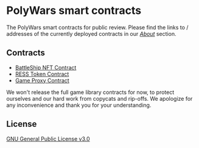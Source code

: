 # PolyWars smart contracts
The PolyWars smart contracts for public review.
Please find the links to / addresses of the currently deployed contracts in our [*About*](https://polywars.space/about#smart-contracts) section.

## Contracts
- [BattleShip NFT Contract](/BattleShip.sol)
- [RESS Token Contract](/RessToken.sol)
- [Game Proxy Contract](/TransparentUpgradableProxy.sol)

We won't release the full game library contracts for now, to protect ourselves and our hard work from copycats and rip-offs. We apologize for any inconvenience and thank you for your understanding.

## License
[GNU General Public License v3.0](https://www.gnu.org/licenses/gpl-3.0.en.html)
